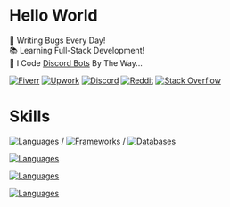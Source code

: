 # Hello World

🐛 Writing Bugs Every Day!\
📚 Learning Full-Stack Development!\
🤖 I Code [Discord Bots](https://www.fiverr.com/s/xXKpg2D) By The Way...

<a href="https://www.fiverr.com/skywolfxp"><img alt="Fiverr" src="https://img.shields.io/badge/%40skywolfxp-%231DBF73?style=flat-square&logo=fiverr&logoColor=FFFFFF&logoSize=auto"></a>
<a href="https://www.upwork.com/freelancers/~013d98c8a8af272cbb"><img alt="Upwork" src="https://img.shields.io/badge/Omar_D.-%236FDA44?style=flat-square&logo=upwork&logoColor=FFFFFF"></a>
<a href="https://discord.com/users/974748803305455627"><img alt="Discord" src="https://img.shields.io/badge/%40skywolfxp.me-%235865F2?style=flat-square&logo=discord&logoColor=FFFFFF"></a>
<a href="https://www.reddit.com/user/skywolfxp"><img alt="Reddit" src="https://img.shields.io/badge/u%2Fskywolfxp-%23FF4500?style=flat-square&logo=reddit&logoColor=FFFFFF"></a>
<a href="https://stackoverflow.com/users/16410630"><img alt="Stack Overflow" src="https://img.shields.io/badge/SkyWolfXP-%23F58025?style=flat-square&logo=stackoverflow&logoColor=FFFFFF"></a>

# Skills

<p style="display: flex; align-items: center; gap: 4px;">
<a href="https://github.com/SkyWolfXP#hello-world">
    <img alt="Languages" src="https://go-skill-icons.vercel.app/api/icons?i=java,javascript,typescript,html,css&theme=dark&perline=8&titles=true" />
</a>
<span>/</span>
<a href="https://github.com/SkyWolfXP#hello-world">
    <img alt="Frameworks" src="https://go-skill-icons.vercel.app/api/icons?i=spring,junit,nextjs,react,tailwindcss,nodejs&theme=dark&perline=8&titles=true" />
</a>
<span>/</span>
<a href="https://github.com/SkyWolfXP#hello-world">
    <img alt="Databases" src="https://go-skill-icons.vercel.app/api/icons?i=postgresql,mysql,redis&theme=dark&perline=8&titles=true" />
</a>
</p>

<p>
    <a href="https://github.com/SkyWolfXP#hello-world">
        <img alt="Languages" src="https://go-skill-icons.vercel.app/api/icons?i=maven,gradle,pnpm,npm&theme=dark&perline=8&titles=true" />
    </a>
</p>

<p>
    <a href="https://github.com/SkyWolfXP#hello-world">
        <img alt="Languages" src="https://go-skill-icons.vercel.app/api/icons?i=idea,vscode,visualstudio,git&theme=dark&perline=8&titles=true" />
    </a>
</p>

<p>
    <a href="https://github.com/SkyWolfXP#hello-world">
        <img alt="Languages" src="https://go-skill-icons.vercel.app/api/icons?i=heroku,vercel&theme=dark&perline=8&titles=true" />
    </a>
</p>
